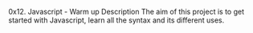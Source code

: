0x12. Javascript - Warm up Description The aim of this project is to get started with Javascript, learn all the syntax and its different uses.
